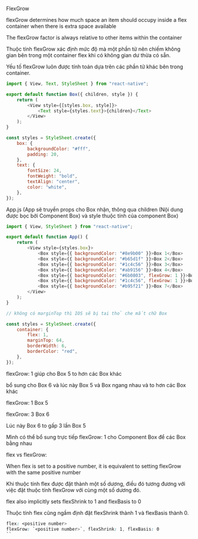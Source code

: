 FlexGrow

flexGrow determines how much space an item should occupy inside a flex container when there is extra space available

The flexGrow factor is always relative to other items within the container

Thuộc tính flexGrow xác định mức độ mà một phần tử nên chiếm không gian bên trong một container flex khi có không gian dư thừa có sẵn.

Yếu tố flexGrow luôn được tính toán dựa trên các phần tử khác bên trong container.

```js
import { View, Text, StyleSheet } from "react-native";

export default function Box({ children, style }) {
    return (
        <View style={[styles.box, style]}>
            <Text style={styles.text}>{children}</Text>
        </View>
    );
}

const styles = StyleSheet.create({
    box: {
        backgroundColor: "#fff",
        padding: 20,
    },
    text: {
        fontSize: 24,
        fontWeight: "bold",
        textAlign: "center",
        color: "white",
    },
});
```

App.js (App sẽ truyền props cho Box nhận, thông qua children (Nội dung được bọc bởi Component Box) và style thuộc tính của component Box)

```js
import { View, StyleSheet } from "react-native";

export default function App() {
    return (
        <View style={styles.box}>
            <Box style={{ backgroundColor: "#8e9b00" }}>Box 1</Box>
            <Box style={{ backgroundColor: "#b65d1f" }}>Box 2</Box>
            <Box style={{ backgroundColor: "#1c4c56" }}>Box 3</Box>
            <Box style={{ backgroundColor: "#ab9156" }}>Box 4</Box>
            <Box style={{ backgroundColor: "#6b0803", flexGrow: 1 }}>Box 5</Box>
            <Box style={{ backgroundColor: "#1c4c56", flexGrow: 1 }}>Box 6</Box>
            <Box style={{ backgroundColor: "#b95f21" }}>Box 7</Box>
        </View>
    );
}

// không có marginTop thì IOS sẽ bị tai thỏ che mất chữ Box

const styles = StyleSheet.create({
    container: {
        flex: 1,
        marginTop: 64,
        borderWidth: 6,
        borderColor: "red",
    },
});
```

flexGrow: 1 giúp cho Box 5 to hơn các Box khác

bổ sung cho Box 6 và lúc này Box 5 và Box ngang nhau và to hơn các Box khác

flexGrow: 1 Box 5

flexGrow: 3 Box 6

Lúc này Box 6 to gấp 3 lần Box 5

Mình có thể bổ sung trực tiếp flexGrow: 1 cho Component Box để các Box bằng nhau

flex vs flexGrow:

When flex is set to a positive number, it is equivalent to setting flexGrow with the same positive number

Khi thuộc tính flex được đặt thành một số dương, điều đó tương đương với việc đặt thuộc tính flexGrow với cùng một số dương đó.

flex also implicitly sets flexShrink to 1 and flexBasis to 0

Thuộc tính flex cũng ngầm định đặt flexShrink thành 1 và flexBasis thành 0.

```css
flex: <positive number>
flexGrow: `<positive number>`, flexShrink: 1, flexBasis: 0
``
```
